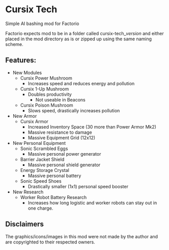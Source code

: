 # Cursix Tech
Simple AI bashing mod for Factorio

Factorio expects mod to be in a folder called cursix-tech_*version* and either placed in the mod directory as is or zipped up using the same naming scheme.

## Features:
- New Modules
  - Cursix Power Mushroom
    - Increases speed and reduces energy and pollution
  - Cursix 1-Up Mushroom
    - Doubles productivity
      - Not useable in Beacons
  - Cursix Poison Mushroom
    - Slows speed, drastically increases pollution
- New Armor
  - Cursix Armor
    - Increased Inventory Space (30 more than Power Armor Mk2)
    - Massive resistance to damage
    - Massive Equipment Grid (12x12)
- New Personal Equipment
  - Sonic Scrambled Eggs
    - Massive personal power generator
  - Barrier Jacket Shield
    - Massive personal shield generator
  - Energy Storage Crystal
    - Massive personal battery
  - Sonic Speed Shoes
    - Drastically smaller (1x1) personal speed booster
- New Research
  - Worker Robot Battery Research
    - Increases how long logistic and worker robots can stay out in one charge.

## Disclaimers
The graphics/icons/images in this mod were not made by the author and are copyrighted to their respected owners.
